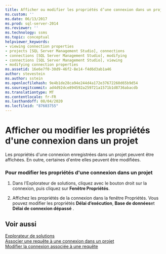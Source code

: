 ```yaml
---
title: Afficher ou modifier les propriétés d’une connexion dans un projet | Microsoft Docs
ms.custom: ''
ms.date: 06/13/2017
ms.prod: sql-server-2014
ms.reviewer: ''
ms.technology: ssms
ms.topic: conceptual
helpviewer_keywords:
- viewing connection properties
- projects [SQL Server Management Studio], connections
- connections [SQL Server Management Studio], modifying
- connections [SQL Server Management Studio], viewing
- modifying connection properties
ms.assetid: 16e6e7f0-30d9-46f2-8e14-f4d6d3ab1a46
author: stevestein
ms.author: sstein
ms.openlocfilehash: 9e4b1de28ca94e244d4a172e37672260d65b9d54
ms.sourcegitcommit: ad4d92dce894592a259721a1571b1d8736abacdb
ms.translationtype: MT
ms.contentlocale: fr-FR
ms.lasthandoff: 08/04/2020
ms.locfileid: "87603755"
---
```

# <a name="view-or-change-the-properties-of-a-connection-in-a-project"></a>Afficher ou modifier les propriétés d'une connexion dans un projet
  Les propriétés d'une connexion enregistrées dans un projet peuvent être affichées. En outre, certaines d'entre elles peuvent être modifiées.  
  
### <a name="to-change-the-properties-of-a-connection-in-a-project"></a>Pour modifier les propriétés d'une connexion dans un projet  
  
1.  Dans l’Explorateur de solutions, cliquez avec le bouton droit sur la connexion, puis cliquez sur **Fenêtre Propriétés**.  
  
2.  Affichez les propriétés de la connexion dans la fenêtre Propriétés. Vous pouvez modifier les propriétés **Délai d’exécution**, **Base de données**et **Délai de connexion dépassé** .  
  
## <a name="see-also"></a>Voir aussi  
 [Explorateur de solutions](solution-explorer.md)   
 [Associer une requête à une connexion dans un projet](associate-a-query-with-a-connection-in-a-project.md)   
 [Modifier la connexion associée à une requête](change-the-connection-associated-with-a-query.md)  
  
  
